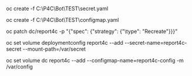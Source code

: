 oc create -f C:\P4C\Bot\TEST\secret.yaml

oc create -f C:\P4C\Bot\TEST\configmap.yaml

oc patch dc/report4c -p "{\"spec\": {\"strategy\": {\"\type": \"Recreate"}}}"

oc set volume deploymentconfig report4c --add --secret-name=report4c-secret --mount-path=/var/secret

oc set volume dc report4c --add --configmap-name=report4c-config -m /var/config
